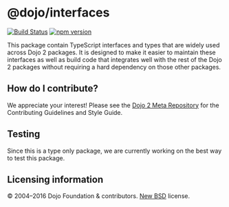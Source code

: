 # @dojo/interfaces

[![Build Status](https://travis-ci.org/dojo/interfaces.svg?branch=master)](https://travis-ci.org/dojo/interfaces)
[![npm version](https://badge.fury.io/js/%40dojo%2Finterfaces.svg)](https://badge.fury.io/js/%40dojo%2Finterfaces)

<!--
[![codecov](https://codecov.io/gh/dojo/interfaces/branch/master/graph/badge.svg)](https://codecov.io/gh/dojo/interfaces)
[![npm version](https://badge.fury.io/js/@dojo/interfaces.svg)](http://badge.fury.io/js/@dojo/interfaces)
-->

This package contain TypeScript interfaces and types that are widely used across Dojo 2 packages.  It is designed to make it
easier to maintain these interfaces as well as build code that integrates well with the rest of the Dojo 2 packages without
requiring a hard dependency on those other packages.

## How do I contribute?

We appreciate your interest!  Please see the [Dojo 2 Meta Repository](https://github.com/dojo/meta#readme) for the
Contributing Guidelines and Style Guide.

## Testing

Since this is a type only package, we are currently working on the best way to test this package.

## Licensing information

© 2004–2016 Dojo Foundation & contributors. [New BSD](http://opensource.org/licenses/BSD-3-Clause) license.
